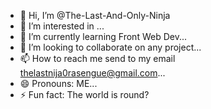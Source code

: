 - 👋 Hi, I’m @The-Last-And-Only-Ninja
- 👀 I’m interested in ...
- 🌱 I’m currently learning Front Web Dev...
- 💞️ I’m looking to collaborate on any project...
- 📫 How to reach me send to my email thelastnija0rasengue@gmail.com...
- 😄 Pronouns: ME...
- ⚡ Fun fact: The world is round?

<!---
The-Last-And-Only-Ninja/The-Last-And-Only-Ninja is a ✨ special ✨ repository because its `README.md` (this file) appears on your GitHub profile.
You can click the Preview link to take a look at your changes.
--->
